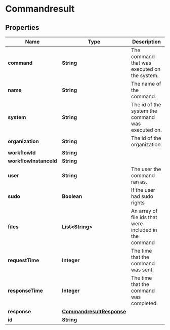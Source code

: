 
# Commandresult

## Properties
Name | Type | Description | Notes
------------ | ------------- | ------------- | -------------
**command** | **String** | The command that was executed on the system. |  [optional]
**name** | **String** | The name of the command. |  [optional]
**system** | **String** | The id of the system the command was executed on. |  [optional]
**organization** | **String** | The id of the organization. |  [optional]
**workflowId** | **String** |  |  [optional]
**workflowInstanceId** | **String** |  |  [optional]
**user** | **String** | The user the command ran as. |  [optional]
**sudo** | **Boolean** | If the user had sudo rights |  [optional]
**files** | **List&lt;String&gt;** | An array of file ids that were included in the command |  [optional]
**requestTime** | **Integer** | The time that the command was sent. |  [optional]
**responseTime** | **Integer** | The time that the command was completed. |  [optional]
**response** | [**CommandresultResponse**](CommandresultResponse.md) |  |  [optional]
**id** | **String** |  |  [optional]



